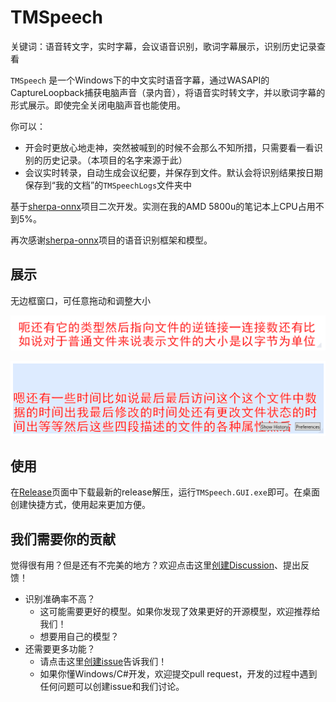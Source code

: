 # TMSpeech

关键词：语音转文字，实时字幕，会议语音识别，歌词字幕展示，识别历史记录查看

`TMSpeech` 是一个Windows下的中文实时语音字幕，通过WASAPI的CaptureLoopback捕获电脑声音（录内音），将语音实时转文字，并以歌词字幕的形式展示。即使完全关闭电脑声音也能使用。

你可以：
- 开会时更放心地走神，突然被喊到的时候不会那么不知所措，只需要看一看识别的历史记录。（本项目的名字来源于此）
- 会议实时转录，自动生成会议纪要，并保存到文件。默认会将识别结果按日期保存到“我的文档”的`TMSpeechLogs`文件夹中

基于[sherpa-onnx](https://github.com/k2-fsa/sherpa-onnx/)项目二次开发。实测在我的AMD 5800u的笔记本上CPU占用不到5%。

再次感谢[sherpa-onnx](https://github.com/k2-fsa/sherpa-onnx/)项目的语音识别框架和模型。

## 展示

无边框窗口，可任意拖动和调整大小

![正常识别窗口](imgs/normal.PNG)

![鼠标悬浮时的窗口](imgs/hover.PNG)

## 使用

在[Release](https://github.com/jxlpzqc/TMSpeech/releases)页面中下载最新的release解压，运行`TMSpeech.GUI.exe`即可。在桌面创建快捷方式，使用起来更加方便。

## 我们需要你的贡献

觉得很有用？但是还有不完美的地方？欢迎点击这里[创建Discussion](https://github.com/jxlpzqc/TMSpeech/discussions/new)、提出反馈！

- 识别准确率不高？
    - 这可能需要更好的模型。如果你发现了效果更好的开源模型，欢迎推荐给我们！
    - 想要用自己的模型？
- 还需要更多功能？
    - 请点击这里[创建issue](https://github.com/jxlpzqc/TMSpeech/issues/new)告诉我们！
    - 如果你懂Windows/C#开发，欢迎提交pull request，开发的过程中遇到任何问题可以创建issue和我们讨论。

